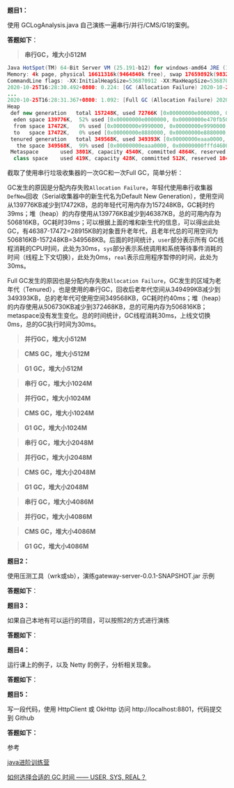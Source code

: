 **题目1：**

使用 GCLogAnalysis.java 自己演练一遍串行/并行/CMS/G1的案例。   

**答题如下**：

> **串行GC，堆大小512M**

```java
Java HotSpot(TM) 64-Bit Server VM (25.191-b12) for windows-amd64 JRE (1.8.0_191-b12), built on Oct  6 2018 09:29:03 by "java_re" with MS VC++ 10.0 (VS2010)
Memory: 4k page, physical 16611316k(9464840k free), swap 17659892k(9832372k free)
CommandLine flags: -XX:InitialHeapSize=536870912 -XX:MaxHeapSize=536870912 -XX:+PrintGC -XX:+PrintGCDateStamps -XX:+PrintGCDetails -XX:+PrintGCTimeStamps -XX:+UseCompressedClassPointers -XX:+UseCompressedOops -XX:-UseLargePagesIndividualAllocation -XX:+UseSerialGC  
2020-10-25T16:28:30.492+0800: 0.224: [GC (Allocation Failure) 2020-10-25T16:28:30.492+0800: 0.224: [DefNew: 139776K->17472K(157248K), 0.0391739 secs] 139776K->46387K(506816K), 0.0393111 secs] [Times: user=0.03 sys=0.00, real=0.05 secs] 
...
2020-10-25T16:28:31.367+0800: 1.092: [Full GC (Allocation Failure) 2020-10-25T16:28:31.367+0800: 1.092: [Tenured: 349499K->349393K(349568K), 0.0399489 secs] 506730K->372468K(506816K), [Metaspace: 3794K->3794K(1056768K)], 0.0399981 secs] [Times: user=0.03 sys=0.00, real=0.03 secs] 
Heap
 def new generation   total 157248K, used 72766K [0x00000000e0000000, 0x00000000eaaa0000, 0x00000000eaaa0000)
  eden space 139776K,  52% used [0x00000000e0000000, 0x00000000e470fb50, 0x00000000e8880000)
  from space 17472K,   0% used [0x00000000e9990000, 0x00000000e9990000, 0x00000000eaaa0000)
  to   space 17472K,   0% used [0x00000000e8880000, 0x00000000e8880000, 0x00000000e9990000)
 tenured generation   total 349568K, used 349393K [0x00000000eaaa0000, 0x0000000100000000, 0x0000000100000000)
   the space 349568K,  99% used [0x00000000eaaa0000, 0x00000000fffd4600, 0x00000000fffd4600, 0x0000000100000000)
 Metaspace       used 3801K, capacity 4540K, committed 4864K, reserved 1056768K
  class space    used 419K, capacity 428K, committed 512K, reserved 1048576K
```

截取了使用串行垃圾收集器的一次GC和一次Full GC，简单分析：

GC发生的原因是分配内存失败`Allocation Failure`，年轻代使用串行收集器`DefNew`回收（Serial收集器中的新生代名为Default New Generation），使用空间从139776KB减少到17472KB，总的年轻代可用内存为157248KB，GC耗时约39ms；堆（heap）的内存使用从139776KB减少到46387KB，总的可用内存为506816KB，GC耗时39ms；可以根据上面的堆和新生代的信息，可以得出此处GC，有46387-17472=28915KB的对象晋升老年代，且老年代总的可用空间为506816KB-157248KB=349568KB。后面的时间统计，`user`部分表示所有 GC线程消耗的CPU时间，此处为30ms，`sys`部分表示系统调用和系统等待事件消耗的时间（线程上下文切换），此处为0ms，`real`表示应用程序暂停的时间，此处为30ms。

  Full GC发生的原因也是分配内存失败`Allocation Failure`，GC发生的区域为老年代（Tenured），也是使用的串行GC，回收后老年代空间从349499KB减少到349393KB，总的老年代可使用空间349568KB，GC耗时约40ms；堆（heap）的内存使用从506730KB减少到372468KB，总的可用内存为506816KB；metaspace没有发生变化。总的时间统计，GC线程消耗30ms，上线文切换0ms，总的GC执行时间为30ms。



> **并行GC，堆大小512M**



> **CMS GC，堆大小512M**



> **G1 GC，堆大小512M**



> **串行 GC，堆大小1024M**



> **并行GC，堆大小1024M**



> **CMS GC，堆大小1024M**



> **G1 GC，堆大小1024M**



> **串行 GC，堆大小2048M**



> **并行GC，堆大小2048M**



> **CMS GC，堆大小2048M**



> **G1 GC，堆大小2048M**



> **串行 GC，堆大小4086M**



> **并行GC，堆大小4086M**



> **CMS GC，堆大小4086M**



> **G1 GC，堆大小4086M**





**题目2：**

使用压测工具（wrk或sb），演练gateway-server-0.0.1-SNAPSHOT.jar 示例  

**答题如下**：



**题目3：**

如果自己本地有可以运行的项目，可以按照2的方式进行演练  

**答题如下**：



**题目4：**

运行课上的例子，以及 Netty 的例子，分析相关现象。  

**答题如下**：



**题目5：**

写一段代码，使用 HttpClient 或 OkHttp 访问 http://localhost:8801，代码提交到
Github  

**答题如下：**



参考

[java进阶训练营](https://u.geekbang.org/subject/java/1000579?utm_source=u_list_web&utm_medium=u_list_web&utm_term=u_list_web)

[如何选择合适的 GC 时间 —— USER, SYS, REAL？](https://cloud.tencent.com/developer/article/1491229)

